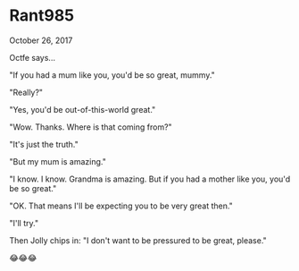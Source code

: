 # Rant985


October  26, 2017

Octfe says...

"If you had a mum like you, you'd be so great, mummy."

"Really?"

"Yes, you'd be out-of-this-world great."

"Wow. Thanks. Where is that coming from?"

"It's just the truth."  

"But my mum is amazing."

"I know. I know. Grandma is amazing. But if you had a mother like you, you'd be so great."

"OK. That means I'll be expecting you to be very great then."

"I'll try."

Then Jolly chips in: "I don't want to be pressured to be great, please."

😂😂😂